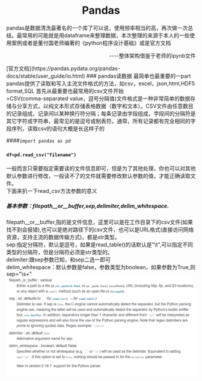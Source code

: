 # <center>Pandas</center>
pandas是数据清洗最著名的一个库了可以说，使用频率相当的高，再次做一次总结。最常用的可能就是用dataframe来整理数据，本次整理的来源于本人的一些使用案例或者是董付国老师编著的《python程序设计基础》或是官方文档<br>
<p align="right">----整体架构借鉴于老师的ipynb文件</p>
[官方文档](https://pandas.pydata.org/pandas-docs/stable/user_guide/io.html)
### pandas读数据
最简单也最重要的一part
pandas提供了读取和写入主流文件格式的方法，如csv，excel，json,html,HDF5 format,SQL
首先从最重要也最常用的csv文件开始<br>
>CSV(comma-separated value，逗号分隔值)文件格式是一种非常简单的数据存储与分享方式，以纯文本形式存储表格数据（数字和文本）。CSV文件由任意数目的记录组成，记录间以某种换行符分隔；每条记录由字段组成，字段间的分隔符是其它字符或字符串，最常见的是逗号或制表符。通常，所有记录都有完全相同的字段序列，读取csv的语句大概是长这样子的<br>

####`import pandas as pd` <br>
#### `df=pd.read_csv("filename")`
一般而言只需要指定需要读的文件信息即可，但是为了其他处理，你也可以对其他默认参数进行修改，一般读不了的文件就需要修改默认参数的值，才能正确读取文件。<br>
下面来扒一下read_csv方法参数的意义
##### 基本参数：filepath__or__buffer,sep,delimiter,delim_whitespace.
filepath__or__buffer,指的是文件信息，这里可以是在工作目录下的csv文件(如果找不到会报错),也可以是绝对路径下的csv文件，也可以是URL格式(直接访问网络资源，支持主流的数据传输方式)，都是str类型。<br>
sep:指定分隔符，默认是逗号，如果是read_table()的话默认是"\t",可以指定不同类型的分隔符，但是分隔符必须是str类型的。<br>
delimiter:跟sep参数已知，和sep二选一即可<br>
delim_whitespace：默认参数是false，参数类型为boolean，如果参数为True,则sep="\s+"
![](read_csv.png)

